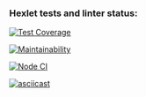 ### Hexlet tests and linter status:
[![Test Coverage](https://api.codeclimate.com/v1/badges/69eda943acfd9ac65f27/test_coverage)](https://codeclimate.com/github/YaAleksey/frontend-project-lvl2/test_coverage)

[![Maintainability](https://api.codeclimate.com/v1/badges/69eda943acfd9ac65f27/maintainability)](https://codeclimate.com/github/YaAleksey/frontend-project-lvl2/maintainability)

[![Node CI](https://github.com/YaAleksey/frontend-project-lvl2/workflows/Node.js%20CI/badge.svg)](https://github.com/YaAleksey/frontend-project-lvl2/actions)

[![asciicast](https://asciinema.org/a/8d707CU4Xa6zXd0Z1NPkIVS67.svg)](https://asciinema.org/a/8d707CU4Xa6zXd0Z1NPkIVS67)

